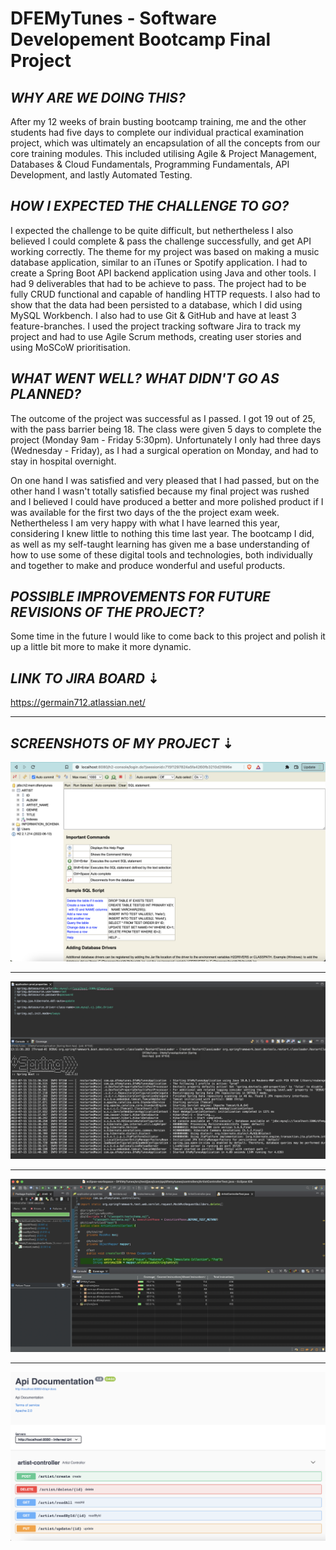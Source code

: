 # DFEMyTunes - Software Developement Bootcamp Final Project

## _WHY ARE WE DOING THIS?_

After my 12 weeks of brain busting bootcamp training, me and the other students had five days to complete our individual practical examination project, which was ultimately an encapsulation of all the concepts from our core training modules. This included utilising Agile & Project Management, Databases & Cloud Fundamentals, Programming Fundamentals, API Development, and lastly Automated Testing.

## _HOW I EXPECTED THE CHALLENGE TO GO?_

I expected the challenge to be quite difficult, but nethertheless I also believed I could complete & pass the challenge successfully, and get API working correctly. The theme for my project was based on making a music database application, similar to an iTunes or Spotify application. I had to create a Spring Boot API backend application using Java and other tools. I had 9 deliverables that had to be achieve to pass. The project had to be fully CRUD functional and capable of handling HTTP requests. I also had to show that the data had been persisted to a database, which I did using MySQL Workbench. I also had to use Git & GitHub and have at least 3 feature-branches. I used the project tracking software Jira to track my project and had to use Agile Scrum methods, creating user stories and using MoSCoW prioritisation.

## _WHAT WENT WELL? WHAT DIDN'T GO AS PLANNED?_

The outcome of the project was successful as I passed. I got 19 out of 25, with the pass barrier being 18. The class were given 5 days to complete the project (Monday 9am - Friday 5:30pm). Unfortunately I only had three days (Wednesday - Friday), as I had a surgical operation on Monday, and had to stay in hospital overnight.

On one hand I was satisfied and very pleased that I had passed, but on the other hand I wasn't totally satisfied because my final project was rushed and I believed I could have produced a better and more polished product if I was available for the first two days of the the project exam week.
Nethertheless I am very happy with what I have learned this year, considering I knew little to nothing this time last year. The bootcamp I did, as well as my self-taught learning has given me a base understanding of how to use some of these digital tools and technologies, both individually and together to make and produce wonderful and useful products.

## _POSSIBLE IMPROVEMENTS FOR FUTURE REVISIONS OF THE PROJECT?_

Some time in the future I would like to come back to this project and polish it up a little bit more to make it more dynamic.

## _LINK TO JIRA BOARD_ ⇣

https://germain712.atlassian.net/

---

## _SCREENSHOTS OF MY PROJECT_ ⇣

![H2 database connection](Screenshots%20For%20Project/Screenshot%202022-07-15%20Connecting%20To%20H2%20Database.png)

---

![Showing persistance to MySQL database](Screenshots%20For%20Project/Screenshot%202022-07-15%20Eclipse%20Sprin%20Boot%20Test%20Connecting%20To%20MySQL_Persistance.png)

---

![J Unit test - pass](Screenshots%20For%20Project/Screenshot%202022-07-15%20J%20Unit%20Test%20Pass.png)

---

![Swagger API documentantion](Screenshots%20For%20Project/Screenshot%202022-07-15%20Swagger.png)

[def]: Screenshots%20For%20Project/Screenshot%202022-07-15%20Connecting%20To%20H2%20Database.png

